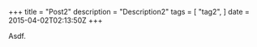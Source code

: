 +++
title = "Post2"
description = "Description2"
tags = [
    "tag2",
]
date = 2015-04-02T02:13:50Z
+++

Asdf.
